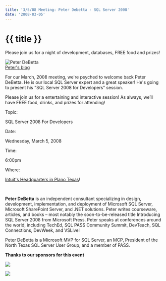 ```yaml
---
title: '3/5/08 Meeting: Peter Debetta - SQL Server 2008'
date: '2008-03-05'
---
```

# {{ title }}

Please join us for a night of development, databases, FREE food and prizes!

![Peter DeBetta](http://www.nddnug.net/files/uploads/debetta.jpg)  
[Peter's blog](http://sqlblog.com)

For our March, 2008 meeting, we're psyched to welcome back Peter DeBetta. He is our local SQL Server expert and a great speaker! He's going to present his "SQL Server 2008 for Developers" session.

Please join us for a entertaining and interactive session! As always, we’ll have FREE food, drinks, and prizes for attending!

Topic:

SQL Server 2008 For Developers

Date:

Wednesday, March 5, 2008

Time:

6:00pm

Where:

[Intuit's Headquarters in Plano Texas](http://maps.google.com/maps?f=q&hl=en&geocode=&q=5601+Headquarters+Drive+Plano,TX+75024&sll=37.0625,-95.677068&sspn=37.546691,96.328125&ie=UTF8&ll=33.08489,-96.815858&spn=0.009708,0.023518&z=16&iwloc=addr&om=0)!

  
 

**Peter DeBetta** is an independent consultant specializing in design, development, implementation, and deployment of Microsoft SQL Server, Microsoft SharePoint Server, and .NET solutions. Peter writes courseware, articles, and books – most notably the soon-to-be-released title Introducing SQL Server 2008 from Microsoft Press. Peter speaks at conferences around the world, including TechEd, SQL PASS Community Summit, DevTeach, SQL Connections, DevWeek, and VSLive!

Peter DeBetta is a Microsoft MVP for SQL Server, an MCP, President of the North Texas SQL Server User Group, and a member of PASS.

**Thanks to our sponsors for this event**

[![](http://nddnug.net/files/themes/nddnug/images/sponsors/intuit.jpg)](http://intuit.com)

[![](http://nddnug.net/files/uploads/matchlogo.jpg)](http://match.com)
    
